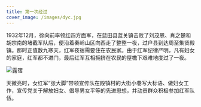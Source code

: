 ```yaml
---
title: 第一次经过
cover_image: /images/dyc.jpg
---
```


1932年12月，徐向前率领红四方面军，在蓝田县蓝关镇击败了刘茂恩、肖之楚和胡宗南的堵截军队后，便沿着秦岭山区向西走了整整一夜，过户县到达周至集贤殿镇。那时正值数九寒天，红军夜宿需要住在农民家。由于红军纪律严明，凡有妇女的家庭，红军都不进门，最后红军互相拥挤在农民的屋檐下艰难地度过了一夜。

![露宿](/images/lusu.jpg)

天微亮时，女红军“张大脚”带领宣传队在殿镇村的大街小巷写大标语、做妇女工作，宣传党关于解放妇女、倡导男女平等的先进思想，并动员群众积极参加红军队伍。